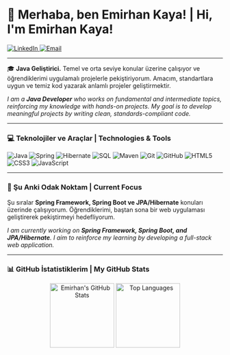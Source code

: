 # 👋 Merhaba, ben Emirhan Kaya! | Hi, I'm Emirhan Kaya!

<a href="[https://tr.linkedin.com/in/tremirhankaya]">
    <img src="https://img.shields.io/badge/LinkedIn-0077B5?style=for-the-badge&logo=linkedin&logoColor=white" alt="LinkedIn"/>
</a>
<a href="mailto:[tremirhankaya@gmail.com]">
    <img src="https://img.shields.io/badge/Email-D14836?style=for-the-badge&logo=gmail&logoColor=white" alt="Email"/>
</a>

---

🎓 **Java Geliştirici.** Temel ve orta seviye konular üzerine çalışıyor ve öğrendiklerimi uygulamalı projelerle pekiştiriyorum. Amacım, standartlara uygun ve temiz kod yazarak anlamlı projeler geliştirmektir.

*I am a **Java Developer** who works on fundamental and intermediate topics, reinforcing my knowledge with hands-on projects. My goal is to develop meaningful projects by writing clean, standards-compliant code.*

---

### 💻 Teknolojiler ve Araçlar | Technologies & Tools

<p align="left">
  <img src="https://img.shields.io/badge/Java-ED8B00?style=for-the-badge&logo=openjdk&logoColor=white" alt="Java"/>
  <img src="https://img.shields.io/badge/Spring-6DB33F?style=for-the-badge&logo=spring&logoColor=white" alt="Spring"/>
  <img src="https://img.shields.io/badge/Hibernate-59666C?style=for-the-badge&logo=hibernate&logoColor=white" alt="Hibernate"/>
  <img src="https://img.shields.io/badge/MySQL-005C84?style=for-the-badge&logo=mysql&logoColor=white" alt="SQL"/>
  <img src="https://img.shields.io/badge/Maven-C71A36?style=for-the-badge&logo=apache-maven&logoColor=white" alt="Maven"/>
  <img src="https://img.shields.io/badge/Git-F05032?style=for-the-badge&logo=git&logoColor=white" alt="Git"/>
  <img src="https://img.shields.io/badge/GitHub-100000?style=for-the-badge&logo=github&logoColor=white" alt="GitHub"/>
  <img src="https://img.shields.io/badge/HTML5-E34F26?style=for-the-badge&logo=html5&logoColor=white" alt="HTML5"/>
  <img src="https://img.shields.io/badge/CSS3-1572B6?style=for-the-badge&logo=css3&logoColor=white" alt="CSS3"/>
  <img src="https://img.shields.io/badge/JavaScript-F7DF1E?style=for-the-badge&logo=javascript&logoColor=black" alt="JavaScript"/>
</p>

---

### 🌱 Şu Anki Odak Noktam | Current Focus

Şu sıralar **Spring Framework, Spring Boot ve JPA/Hibernate** konuları üzerinde çalışıyorum. Öğrendiklerimi, baştan sona bir web uygulaması geliştirerek pekiştirmeyi hedefliyorum.

*I am currently working on **Spring Framework, Spring Boot, and JPA/Hibernate**. I aim to reinforce my learning by developing a full-stack web application.*

---

### 📊 GitHub İstatistiklerim | My GitHub Stats

<p align="center">
  <img height="150" src="https://github-readme-stats.vercel.app/api?username=tremirhankaya&show_icons=true&theme=tokyonight&include_all_commits=true&count_private=true" alt="Emirhan's GitHub Stats"/>
  <img height="150" src="https://github-readme-stats.vercel.app/api/top-langs/?username=tremirhankaya&layout=compact&langs_count=6&theme=tokyonight" alt="Top Languages"/>
</p>
